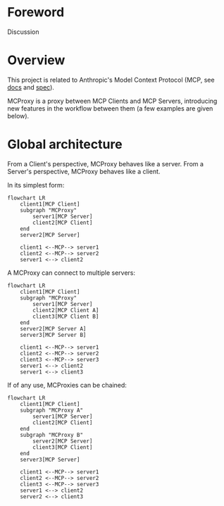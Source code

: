 # Foreword

Discussion

# Overview

This project is related to Anthropic's Model Context Protocol (MCP, see [docs](https://modelcontextprotocol.io) and [spec](https://spec.modelcontextprotocol.io/)).

MCProxy is a proxy between MCP Clients and MCP Servers, introducing new features in the workflow between them (a few examples are given below).

# Global architecture

From a Client's perspective, MCProxy behaves like a server.
From a Server's perspective, MCProxy behaves like a client.

In its simplest form:

```mermaid
flowchart LR
    client1[MCP Client]
    subgraph "MCProxy"
        server1[MCP Server]
        client2[MCP Client]
    end
    server2[MCP Server]

    client1 <--MCP--> server1
    client2 <--MCP--> server2
    server1 <--> client2
```

A MCProxy can connect to multiple servers:

```mermaid
flowchart LR
    client1[MCP Client]
    subgraph "MCProxy"
        server1[MCP Server]
        client2[MCP Client A]
        client3[MCP Client B]
    end
    server2[MCP Server A]
    server3[MCP Server B]

    client1 <--MCP--> server1
    client2 <--MCP--> server2
    client3 <--MCP--> server3
    server1 <--> client2
    server1 <--> client3
```

If of any use, MCProxies can be chained:

```mermaid
flowchart LR
    client1[MCP Client]
    subgraph "MCProxy A"
        server1[MCP Server]
        client2[MCP Client]
    end
    subgraph "MCProxy B"
        server2[MCP Server]
        client3[MCP Client]
    end
    server3[MCP Server]

    client1 <--MCP--> server1
    client2 <--MCP--> server2
    client3 <--MCP--> server3
    server1 <--> client2
    server2 <--> client3
```
